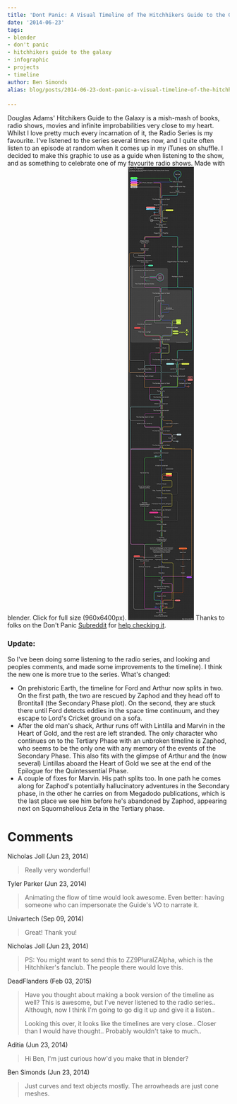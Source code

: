 ```yaml
---
title: 'Dont Panic: A Visual Timeline of The Hitchhikers Guide to the Galaxy'
date: '2014-06-23'
tags:
- blender
- don't panic
- hitchhikers guide to the galaxy
- infographic
- projects
- timeline
author: Ben Simonds
alias: blog/posts/2014-06-23-dont-panic-a-visual-timeline-of-the-hitchhikers-guide-to-the-galaxy

---
```


Douglas Adams' Hitchikers Guide to the Galaxy is a mish-mash of books, radio shows, movies and infinite improbabilities very close to my heart. Whilst I love pretty much every incarnation of it, the Radio Series is my favourite. I've listened to the series several times now, and I quite often listen to an episode at random when it comes up in my iTunes on shuffle. I decided to make this graphic to use as a guide when listening to the show, and as something to celebrate one of my favourite radio shows. Made with blender. Click for full size (960x6400px). [![HitchhikersTimeline_BenSimonds](/images/old/hitchhikerstimeline_bensimonds.png)](/images/old/hitchhikerstimeline_bensimonds.png)   Thanks to folks on the Don't Panic [Subreddit](http://www.reddit.com/r/DontPanic/) for [help checking it](http://www.reddit.com/r/DontPanic/comments/28v1g2/a_visual_timeline_of_the_hitchhikers_guide_radio/).  

### Update:

So I've been doing some listening to the radio series, and looking and peoples comments, and made some improvements to the timeline). I think the new one is more true to the series. What's changed: 

  * On prehistoric Earth, the timeline for Ford and Arthur now splits in two. On the first path, the two are rescued by Zaphod and they head off to Brontitall (the Secondary Phase plot). On the second, they are stuck there until Ford detects eddies in the space time continuum, and they escape to Lord's Cricket ground on a sofa.
  * After the old man's shack, Arthur runs off with Lintilla and Marvin in the Heart of Gold, and the rest are left stranded. The only character who continues on to the Tertiary Phase with an unbroken timeline is Zaphod, who seems to be the only one with any memory of the events of the Secondary Phase. This also fits with the glimpse of Arthur and the (now several) Lintillas aboard the Heart of Gold we see at the end of the Epilogue for the Quintessential Phase.
  * A couple of fixes for Marvin. His path splits too. In one path he comes along for Zaphod's potentially hallucinatory adventures in the Secondary phase, in the other he carries on from Megadodo publications, which is the last place we see him before he's abandoned by Zaphod, appearing next on Squornshellous Zeta in the Tertiary phase.







# Comments


Nicholas Joll (Jun 23, 2014)
> Really very wonderful!

Tyler Parker (Jun 23, 2014)
> Animating the flow of time would look awesome. Even better: having someone who can impersonate the Guide's VO to narrate it.

Univartech (Sep 09, 2014)
> Great! Thank you!

Nicholas Joll (Jun 23, 2014)
> PS: You might want to send this to ZZ9PluralZAlpha, which is the Hitchhiker's fanclub. The people there would love this.

DeadFlanders (Feb 03, 2015)
> Have you thought about making a book version of the timeline as well?  This is awesome, but I've never listened to the radio series..  Although, now I think I'm going to go dig it up and give it a listen..
> 
> Looking this over, it looks like the timelines are very close..  Closer than I would have thought..  Probably wouldn't take to much..

Aditia (Jun 23, 2014)
> Hi Ben, I'm just curious how'd you make that in blender?

Ben Simonds (Jun 23, 2014)
> Just curves and text objects mostly. The arrowheads are just cone meshes.
